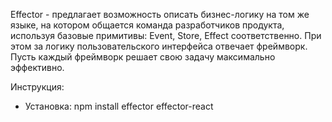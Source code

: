 Effector - предлагает возможность описать бизнес-логику на том же языке, на котором общается команда разработчиков продукта, используя базовые примитивы: Event, Store, Effect соответственно. При этом за логику пользовательского интерфейса отвечает фреймворк. Пусть каждый фреймворк решает свою задачу максимально эффективно.

Инструкция: 
- Установка: npm install effector effector-react
